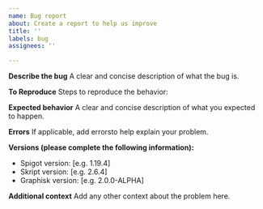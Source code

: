 ```yaml
---
name: Bug report
about: Create a report to help us improve
title: ''
labels: bug
assignees: ''

---
```


**Describe the bug**
A clear and concise description of what the bug is.

**To Reproduce**
Steps to reproduce the behavior:

**Expected behavior**
A clear and concise description of what you expected to happen.

**Errors**
If applicable, add errorsto help explain your problem.

**Versions (please complete the following information):**
 - Spigot version: [e.g. 1.19.4]
 - Skript version: [e.g. 2.6.4]
 - Graphisk version: [e.g. 2.0.0-ALPHA]

**Additional context**
Add any other context about the problem here.
